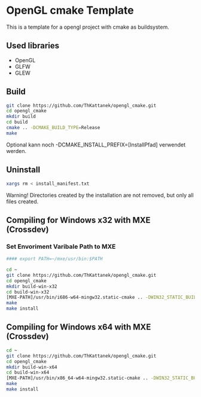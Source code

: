 # OpenGL cmake Template
This is a template for a opengl project with cmake as buildsystem.

## Used libraries
* OpenGL
* GLFW
* GLEW

## Build
```bash
git clone https://github.com/ThKattanek/opengl_cmake.git
cd opengl_cmake
mkdir build
cd build
cmake .. -DCMAKE_BUILD_TYPE=Release
make

```
Optional kann noch -DCMAKE_INSTALL_PREFIX=[InstallPfad] verwendet werden.

## Uninstall
```bash
xargs rm < install_manifest.txt
```
Warning! Directories created by the installation are not removed, but only all files created.

## Compiling for Windows x32 with MXE (Crossdev)

### Set Envoriment Varibale Path to MXE
```bash
#### export PATH=~/mxe/usr/bin:$PATH
```

```bash
cd ~
git clone https://github.com/ThKattanek/opengl_cmake.git
cd opengl_cmake
mkdir build-win-x32
cd build-win-x32
[MXE-PATH]/usr/bin/i686-w64-mingw32.static-cmake .. -DWIN32_STATIC_BUILD=TRUE -DCMAKE_INSTALL_PREFIX=../install-win-x32
make
make install
```
## Compiling for Windows x64 with MXE (Crossdev)
```bash
cd ~
git clone https://github.com/ThKattanek/opengl_cmake.git
cd opengl_cmake
mkdir build-win-x64
cd build-win-x64
[MXE-PATH]/usr/bin/x86_64-w64-mingw32.static-cmake .. -DWIN32_STATIC_BUILD=TRUE -DCMAKE_INSTALL_PREFIX=../install-win-x64
make
make install
```
